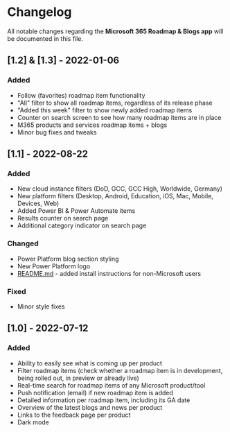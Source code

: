 # Changelog
All notable changes regarding the **Microsoft 365 Roadmap & Blogs app** will be documented in this file.

## [1.2] & [1.3] - 2022-01-06
### Added
- Follow (favorites) roadmap item functionality
- "All" filter to show all roadmap items, regardless of its release phase
- "Added this week" filter to show newly added roadmap items
- Counter on search screen to see how many roadmap items are in place
- M365 products and services roadmap items + blogs
- Minor bug fixes and tweaks

## [1.1] - 2022-08-22
### Added
- New cloud instance filters (DoD, GCC, GCC High, Worldwide, Germany)
- New platform filters (Desktop, Android, Education, iOS, Mac, Mobile, Devices, Web)
- Added Power BI & Power Automate items
- Results counter on search page
- Additional category indicator on search page

### Changed
- Power Platform blog section styling
- New Power Platform logo
- [README.md](https://github.com/kaanaytemir/Microsoft-Roadmap-Power-App/blob/main/README.md)  - added install instructions for non-Microsoft users

### Fixed
- Minor style fixes

## [1.0] - 2022-07-12
### Added
- Ability to easily see what is coming up per product
- Filter roadmap items (check whether a roadmap item is in development, being rolled out, in preview or already live)
- Real-time search for roadmap items of any Microsoft product/tool
- Push notification (email) if new roadmap item is added
- Detailed information per roadmap item, including its GA date
- Overview of the latest blogs and news per product
- Links to the feedback page per product
- Dark mode



